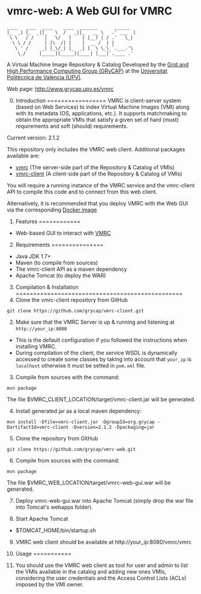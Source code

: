vmrc-web: A Web GUI for VMRC
========

<!-- language: lang-none -->
    ____   ____  ____    ____  _______      ______  
    |_  _| |_  _||_   \  /   _||_   __ \   .' ___  |
     \ \   / /    |   \/   |    | |__) | / .'   \_|
      \ \ / /     | |\  /| |    |  __ /  | |
       \ ' /     _| |_\/_| |_  _| |  \ \_\ `.___.'\
        \_/     |_____||_____||____| |___|`.____ .'


A Virtual Machine Image Repository & Catalog
Developed by the [Grid and High Performance Computing Group (GRyCAP)](http://www.grycap.upv.es) at the
[Universitat Politècnica de València (UPV)](http://www.upv.es).

Web page: http://www.grycap.upv.es/vmrc

0. Introduction
=================
VMRC is client-server system (based on Web Services) to index Virtual Machine Images (VMI)
along with its metadata (OS, applications, etc.). It supports matchmaking to obtain the appropriate VMIs
that satisfy a given set of hard (must) requirements and soft (should) requirements.

Current version: 2.1.2

This repository only includes the VMRC web client. Additional packages available are:
  - [vmrc](http://github.com/grycap/vmrc) (The server-side part of the Repository & Catalog of VMIs)
  - [vmrc-client](http://github.com/grycap/vmrc-client) (A client-side part of the Repository & Catalog of VMIs)

You will require a running instance of the VMRC service and the vmrc-client API to compile this code and to connect from this web client.

Alternatively, it is recommended that you deploy VMRC with the Web GUI via the corresponding [Docker image](https://hub.docker.com/r/grycap/vmrc-web)

1. Features
============
+ Web-based GUI to interact with [VMRC](https://www.github.com/grycap/vmrc)

2. Requirements
===============
+ Java JDK 1.7+
+ Maven (to compile from sources)
+ The vmrc-client API as a maven dependency
+ Apache Tomcat (to deploy the WAR)

3. Compilation & Installation
================================================
 1. Clone the vmrc-client repository from GitHub
 ```
 git clone https://github.com/grycap/vmrc-client.git
 ```

 2. Make sure that the VMRC Server is up & running and listening at `http://your_ip:8080`
   * This is the default configuration if you followed the instructions when installing VMRC.
   * During compilation of the client, the service WSDL is dynamically accessed to create some classes by taking into account that `your_ip` is `localhost` otherwise it must be setted in `pom.xml` file.

 3. Compile from sources with the command:
 ```
 mvn package
 ```
 The file $VMRC_CLIENT_LOCATION/target/vmrc-client.jar will be generated.

 4. Install generated jar as a local maven dependency:
 ```
 mvn install -Dfile=vmrc-client.jar -DgroupId=org.grycap -DartifactId=vmrc-client -Dversion=2.1.2 -Dpackaging=jar
 ```

 5. Clone the repository from GitHub
 ```
 git clone https://github.com/grycap/vmrc-web.git
 ```

 6. Compile from sources with the command:
 ```
 mvn package
 ```
 The file $VMRC_WEB_LOCATION/target/vmrc-web-gui.war will be generated.

 7. Deploy vmrc-web-gui.war into Apache Tomcat (simply drop the war file into Tomcat's webapps folder).

 8. Start Apache Tomcat
   + $TOMCAT_HOME/bin/startup.sh

 9. VMRC web client should be available at http://your_ip:8080/vmrc/vmrc

4. Usage
===========
1. You should use the VMRC web client as tool for user and admin to list the VMIs available in the catalog and adding new ones VMIs, considering the user credentials and the Access Control Lists (ACLs) imposed by the VMI owner.
